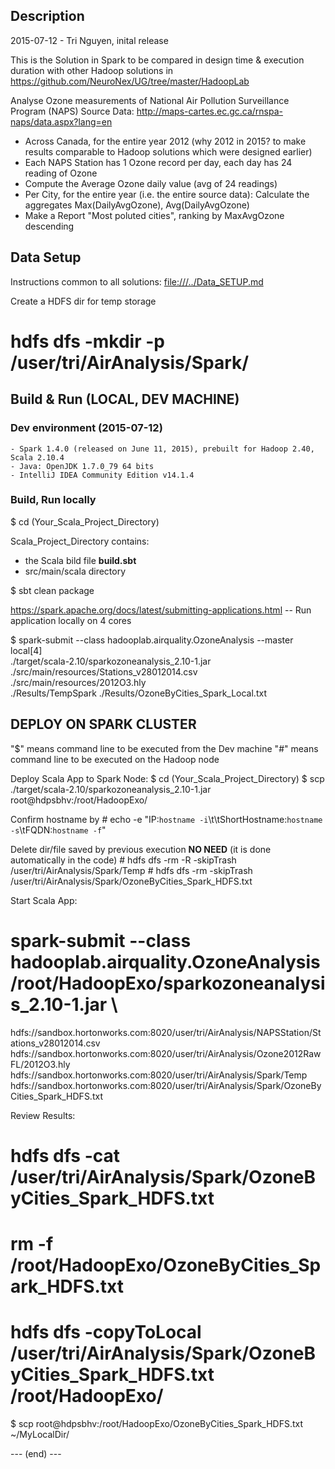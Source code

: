 ## Description
2015-07-12 - Tri Nguyen, inital release

This is the Solution in Spark to be compared in design time & execution duration with
other Hadoop solutions in <https://github.com/NeuroNex/UG/tree/master/HadoopLab>

Analyse Ozone measurements of National Air Pollution Surveillance Program (NAPS)
Source Data: <http://maps-cartes.ec.gc.ca/rnspa-naps/data.aspx?lang=en>

- Across Canada, for the entire year 2012 
  (why 2012 in 2015? to make results comparable to Hadoop solutions which were designed earlier)
- Each NAPS Station has 1 Ozone record per day, each day has 24 reading of Ozone
- Compute the Average Ozone daily value (avg of 24 readings)
- Per City, for the entire year (i.e. the entire source data): Calculate the aggregates Max(DailyAvgOzone), Avg(DailyAvgOzone)
- Make a Report "Most poluted cities", ranking by MaxAvgOzone descending

## Data Setup
Instructions common to all solutions: <file:///../Data_SETUP.md>

Create a HDFS dir for temp storage
 # hdfs dfs -mkdir -p /user/tri/AirAnalysis/Spark/


## Build & Run (LOCAL, DEV MACHINE)
### Dev environment (2015-07-12)
	- Spark 1.4.0 (released on June 11, 2015), prebuilt for Hadoop 2.40, Scala 2.10.4
	- Java: OpenJDK 1.7.0_79 64 bits
	- IntelliJ IDEA Community Edition v14.1.4

### Build, Run locally
$ cd (Your_Scala_Project_Directory)

Scala_Project_Directory contains:
- the Scala bild file **build.sbt**
- src/main/scala directory

$ sbt clean package

<https://spark.apache.org/docs/latest/submitting-applications.html>
-- Run application locally on 4 cores

$ spark-submit --class hadooplab.airquality.OzoneAnalysis --master local[4] \
./target/scala-2.10/sparkozoneanalysis_2.10-1.jar \
./src/main/resources/Stations_v28012014.csv ./src/main/resources/2012O3.hly \
./Results/TempSpark ./Results/OzoneByCities_Spark_Local.txt


## DEPLOY ON SPARK CLUSTER
"$" means command line to be executed from the Dev machine
"#" means command line to be executed on the Hadoop node 

Deploy Scala App to Spark Node:
	$ cd  (Your_Scala_Project_Directory)
	$ scp ./target/scala-2.10/sparkozoneanalysis_2.10-1.jar root@hdpsbhv:/root/HadoopExo/

Confirm hostname by
	# echo -e "IP:`hostname -i`\t\tShortHostname:`hostname -s`\tFQDN:`hostname -f`"


Delete dir/file saved by previous execution
**NO NEED** (it is done automatically in the code)
	# hdfs dfs -rm -R -skipTrash /user/tri/AirAnalysis/Spark/Temp
	# hdfs dfs -rm -skipTrash /user/tri/AirAnalysis/Spark/OzoneByCities_Spark_HDFS.txt
 
Start Scala App:
 # spark-submit --class hadooplab.airquality.OzoneAnalysis /root/HadoopExo/sparkozoneanalysis_2.10-1.jar \
hdfs://sandbox.hortonworks.com:8020/user/tri/AirAnalysis/NAPSStation/Stations_v28012014.csv \
hdfs://sandbox.hortonworks.com:8020/user/tri/AirAnalysis/Ozone2012RawFL/2012O3.hly \
hdfs://sandbox.hortonworks.com:8020/user/tri/AirAnalysis/Spark/Temp \
hdfs://sandbox.hortonworks.com:8020/user/tri/AirAnalysis/Spark/OzoneByCities_Spark_HDFS.txt


Review Results:
 # hdfs dfs -cat /user/tri/AirAnalysis/Spark/OzoneByCities_Spark_HDFS.txt
 # rm -f /root/HadoopExo/OzoneByCities_Spark_HDFS.txt
 # hdfs dfs -copyToLocal /user/tri/AirAnalysis/Spark/OzoneByCities_Spark_HDFS.txt /root/HadoopExo/
 $ scp root@hdpsbhv:/root/HadoopExo/OzoneByCities_Spark_HDFS.txt ~/MyLocalDir/


--- (end) ---
